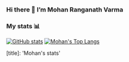 ### Hi there 👋  I’m Mohan Ranganath Varma

### My stats 📊
[![GitHub stats](https://github-readme-stats.vercel.app/api?username=Raphael-08&show_icons=true&custom_title=[title]&hide=stars&theme=dark)][stats]
[![Mohan's Top Langs](https://github-readme-stats.vercel.app/api/top-langs/?username=Raphael-08&layout=compact&langs_count=6&hide=css,html,"JupyterNotebook"&theme=dark)][langs]

<!-- link references -->
[stats]: https://github.com/anuraghazra/github-readme-stats#github-stats-card
[langs]: https://github.com/anuraghazra/github-readme-stats#top-languages-card
[title]: 'Mohan's stats'
